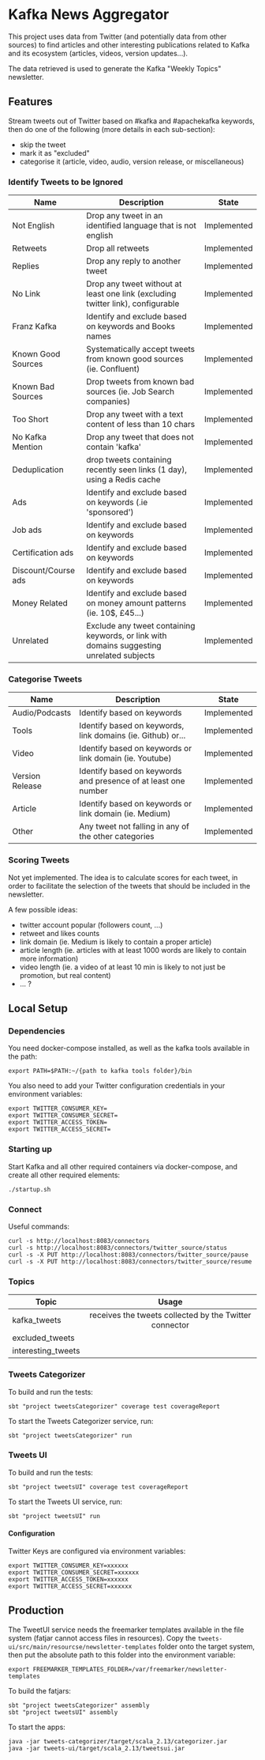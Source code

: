 # Kafka News Aggregator

This project uses data from Twitter (and potentially data from other sources) to find articles and other interesting
publications related to Kafka and its ecosystem (articles, videos, version updates...).

The data retrieved is used to generate the Kafka "Weekly Topics" newsletter.

## Features

Stream tweets out of Twitter based on #kafka and #apachekafka keywords, then do one of the following (more details in
each sub-section):

- skip the tweet
- mark it as "excluded"
- categorise it (article, video, audio, version release, or miscellaneous)

### Identify Tweets to be Ignored

| Name | Description | State |
| ---- | ----------- | ----- |
| Not English | Drop any tweet in an identified language that is not english | Implemented |
| Retweets | Drop all retweets | Implemented |
| Replies | Drop any reply to another tweet | Implemented |
| No Link | Drop any tweet without at least one link (excluding twitter link), configurable | Implemented |
| Franz Kafka | Identify and exclude based on keywords and Books names | Implemented | 
| Known Good Sources | Systematically accept tweets from known good sources (ie. Confluent) | Implemented | 
| Known Bad Sources | Drop tweets from known bad sources (ie. Job Search companies) | Implemented | 
| Too Short | Drop any tweet with a text content of less than 10 chars | Implemented |
| No Kafka Mention | Drop any tweet that does not contain 'kafka' | Implemented |
| Deduplication | drop tweets containing recently seen links (1 day), using a Redis cache | Implemented |
| Ads | Identify and exclude based on keywords (.ie 'sponsored') | Implemented |
| Job ads | Identify and exclude based on keywords | Implemented |
| Certification ads | Identify and exclude based on keywords | Implemented |
| Discount/Course ads | Identify and exclude based on keywords | Implemented |
| Money Related | Identify and exclude based on money amount patterns (ie. 10$, £45...) | Implemented |
| Unrelated | Exclude any tweet containing keywords, or link with domains suggesting unrelated subjects | Implemented |

### Categorise Tweets

| Name | Description | State |
| ---- | ----------- | ----- |
| Audio/Podcasts | Identify based on keywords | Implemented |
| Tools | Identify based on keywords, link domains (ie. Github) or... | Implemented |
| Video | Identify based on keywords or link domain (ie. Youtube) | Implemented |
| Version Release | Identify based on keywords and presence of at least one number | Implemented |
| Article | Identify based on keywords or link domain (ie. Medium) | Implemented |
| Other | Any tweet not falling in any of the other categories | Implemented |

### Scoring Tweets

Not yet implemented. The idea is to calculate scores for each tweet, in order to facilitate the selection of the tweets
that should be included in the newsletter.

A few possible ideas:

- twitter account popular (followers count, ...)
- retweet and likes counts
- link domain (ie. Medium is likely to contain a proper article)
- article length (ie. articles with at least 1000 words are likely to contain more information)
- video length (ie. a video of at least 10 min is likely to not just be promotion, but real content)
- ... ?

## Local Setup

### Dependencies

You need docker-compose installed, as well as the kafka tools available in the path:

```
export PATH=$PATH:~/{path to kafka tools folder}/bin
```

You also need to add your Twitter configuration credentials in your environment variables:

```
export TWITTER_CONSUMER_KEY=
export TWITTER_CONSUMER_SECRET=
export TWITTER_ACCESS_TOKEN=
export TWITTER_ACCESS_SECRET=
``` 

### Starting up

Start Kafka and all other required containers via docker-compose, and create all other required elements:

```
./startup.sh
```

### Connect

Useful commands:

```
curl -s http://localhost:8083/connectors
curl -s http://localhost:8083/connectors/twitter_source/status
curl -s -X PUT http://localhost:8083/connectors/twitter_source/pause
curl -s -X PUT http://localhost:8083/connectors/twitter_source/resume
```

### Topics

| Topic              | Usage                                                  | 
| ------------------ |:------------------------------------------------------:|
| kafka_tweets       | receives the tweets collected by the Twitter connector |
| excluded_tweets     |       |
| interesting_tweets |      |

### Tweets Categorizer

To build and run the tests:

```
sbt "project tweetsCategorizer" coverage test coverageReport
```

To start the Tweets Categorizer service, run:

```
sbt "project tweetsCategorizer" run
```

### Tweets UI

To build and run the tests:

```
sbt "project tweetsUI" coverage test coverageReport
```

To start the Tweets UI service, run:

```
sbt "project tweetsUI" run
```

#### Configuration

Twitter Keys are configured via environment variables:

```
export TWITTER_CONSUMER_KEY=xxxxxx
export TWITTER_CONSUMER_SECRET=xxxxxx
export TWITTER_ACCESS_TOKEN=xxxxxx
export TWITTER_ACCESS_SECRET=xxxxxx
```

## Production

The TweetUI service needs the freemarker templates available in the file system (fatjar cannot access files in
resources). Copy the `tweets-ui/src/main/resourcse/newsletter-templates` folder onto the target system, then put the
absolute path to this folder into the environment variable:

```
export FREEMARKER_TEMPLATES_FOLDER=/var/freemarker/newsletter-templates
```

To build the fatjars:

```
sbt "project tweetsCategorizer" assembly
sbt "project tweetsUI" assembly
```

To start the apps:

```
java -jar tweets-categorizer/target/scala_2.13/categorizer.jar
java -jar tweets-ui/target/scala_2.13/tweetsui.jar
```